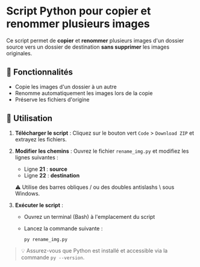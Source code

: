 # Script Python pour copier et renommer plusieurs images

Ce script permet de **copier** et **renommer** plusieurs images d'un dossier source vers un dossier de destination **sans supprimer** les images originales.

## 📌 Fonctionnalités

* Copie les images d'un dossier à un autre
* Renomme automatiquement les images lors de la copie
* Préserve les fichiers d'origine

## 🔧 Utilisation

1. **Télécharger le script** :
   Cliquez sur le bouton vert `Code` > `Download ZIP` et extrayez les fichiers.

2. **Modifier les chemins** :
   Ouvrez le fichier `rename_img.py` et modifiez les lignes suivantes :

   * Ligne **21** : **source**
   * Ligne **22** : **destination**
     
   ⚠️ Utilise des barres obliques / ou des doubles antislashs \\ sous Windows.

3. **Exécuter le script** :

   * Ouvrez un terminal (Bash) à l'emplacement du script
   * Lancez la commande suivante :

     ```
     py rename_img.py
     ```

> 💡 Assurez-vous que Python est installé et accessible via la commande `py --version`.
